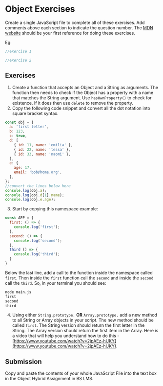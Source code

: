 # Object Exercises

Create a single JavaScript file to complete all of these exercises. Add comments above each section to indicate the question number. The [MDN website](https://developer.mozilla.org/en-US/docs/Web/JavaScript/Reference/Global_Objects/Object) should be your first reference for doing these exercises.

Eg:

```js
//exercise 1

//exercise 2
```

## Exercises

1. Create a function that accepts an Object and a String as arguments. The function then needs to check if the Object has a property with a name that matches the String argument. Use `hasOwnProperty()` to check for existence. If it does then use `delete` to remove the property.
2. Copy the following code snippet and convert all the dot notation into square bracket syntax.

```js
const obj = {
  a: 'first letter',
  b: 123,
  c: true,
  d: [
    { id: 11, name: 'emilia' },
    { id: 22, name: 'tessa' },
    { id: 33, name: 'naomi' },
  ],
  e: {
    age: 17,
    email: 'bob@home.org',
  },
};
//convert the lines below here
console.log(obj.a);
console.log(obj.d[1].name);
console.log(obj.e.age);
```

3. Start by copying this namespace example:

```js
const APP = {
  first: () => {
    console.log('first');
  },
  second: () => {
    console.log('second');
  },
  third () => {
    console.log('third');
  }
}
```

Below the last line, add a call to the function inside the namespace called `first`. Then inside the `first` function call the `second` and inside the `second` call the `third`.
So, in your terminal you should see:

```bash
node main.js
first
second
third
```

4. Using either `String.prototype.` **OR** `Array.prototype.` add a new method to all String or Array objects in your script. The new method should be called `first`. The String version should return the first letter in the String. The Array version should return the first item in the Array. Here is a video that will help you understand how to do this - [https://www.youtube.com/watch?v=2jpAEz-hUKY](https://www.youtube.com/watch?v=2jpAEz-hUKY).

## Submission

Copy and paste the contents of your whole JavaScript File into the text box in the Object Hybrid Assignment in BS LMS.

